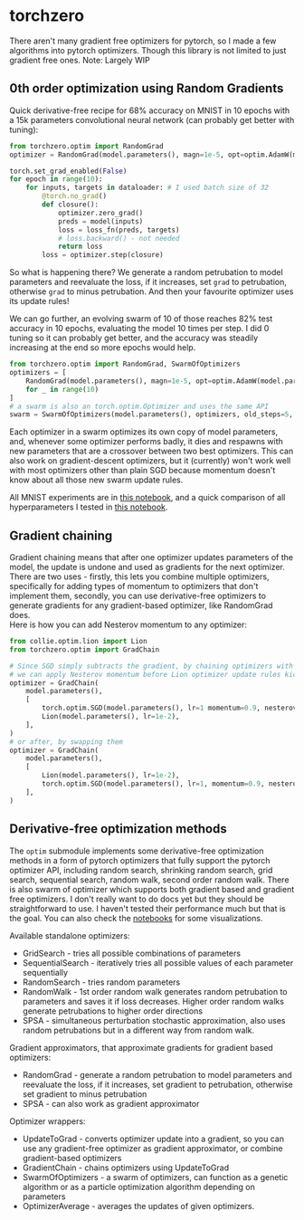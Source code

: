 # torchzero
There aren't many gradient free optimizers for pytorch, so I made a few algorithms into pytorch optimizers. Though this library is not limited to just gradient free ones. Note: Largely WIP

## 0th order optimization using Random Gradients
Quick derivative-free recipe for 68% accuracy on MNIST in 10 epochs with a 15k parameters convolutional neural network (can probably get better with tuning):
```py
from torchzero.optim import RandomGrad
optimizer = RandomGrad(model.parameters(), magn=1e-5, opt=optim.AdamW(model.parameters(), lr=1e-3))

torch.set_grad_enabled(False)
for epoch in range(10):
    for inputs, targets in dataloader: # I used batch size of 32
        @torch.no_grad()
        def closure():
            optimizer.zero_grad()
            preds = model(inputs)
            loss = loss_fn(preds, targets)
            # loss.backward() - not needed
            return loss
        loss = optimizer.step(closure)
```

So what is happening there? We generate a random petrubation to model parameters and reevaluate the loss, if it increases, set `grad` to petrubation, otherwise `grad` to minus petrubation. And then your favourite optimizer uses its update rules!

We can go further, an evolving swarm of 10 of those reaches 82% test accuracy in 10 epochs, evaluating the model 10 times per step. I did 0 tuning so it can probably get better, and the accuracy was steadily increasing at the end so more epochs would help.
```py
from torchzero.optim import RandomGrad, SwarmOfOptimizers
optimizers = [
    RandomGrad(model.parameters(), magn=1e-5, opt=optim.AdamW(model.parameters(), 1e-3))
    for _ in range(10)
]
# a swarm is also an torch.optim.Optimizer and uses the same API
swarm = SwarmOfOptimizers(model.parameters(), optimizers, old_steps=5, die_after=20, crossover_p=0.9) 
```
Each optimizer in a swarm optimizes its own copy of model parameters, and, whenever some optimizer performs badly, it dies and respawns with new parameters that are a crossover between two best optimizers. This can also work on gradient-descent optimizers, but it (currently) won't work well with most optimizers other than plain SGD because momentum doesn't know about all those new swarm update rules.

All MNIST experiments are in [this notebook](https://nbviewer.org/github/qq-me/torchzero/blob/main/notebooks/datasets/mnist%20randomgrad.ipynb), and a quick comparison of all hyperparameters I tested in [this notebook](https://nbviewer.org/github/qq-me/torchzero/blob/main/notebooks/datasets/mnist%20summary.ipynb).

## Gradient chaining
Gradient chaining means that after one optimizer updates parameters of the model, the update is undone and used as gradients for the next optimizer. There are two uses - firstly, this lets you combine multiple optimizers, specifically for adding types of momentum to optimizers that don't implement them, secondly, you can use derivative-free optimizers to generate gradients for any gradient-based optimizer, like RandomGrad does.  
Here is how you can add Nesterov momentum to any optimizer:
```py
from collie.optim.lion import Lion
from torchzero.optim import GradChain

# Since SGD simply subtracts the gradient, by chaining optimizers with SGD, we can essentially add pure Nesterov momentum
# we can apply Nesterov momentum before Lion optimizer update rules kick in:
optimizer = GradChain(
    model.parameters(),
    [
        torch.optim.SGD(model.parameters(), lr=1 momentum=0.9, nesterov=True),
        Lion(model.parameters(), lr=1e-2),
    ],
)
# or after, by swapping them
optimizer = GradChain(
    model.parameters(),
    [
        Lion(model.parameters(), lr=1e-2),
        torch.optim.SGD(model.parameters(), lr=1, momentum=0.9, nesterov=True),
    ],
)
```

## Derivative-free optimization methods
The `optim` submodule implements some derivative-free optimization methods in a form of pytorch optimizers that fully support the pytorch optimizer API, including random search, shrinking random search, grid search, sequential search, random walk, second order random walk. There is also swarm of optimizer which supports both gradient based and gradient free optimizers. I don't really want to do docs yet but they should be straightforward to use. I haven't tested their performance much but that is the goal. You can also check the [notebooks](https://github.com/qq-me/torchzero/tree/main/notebooks/algos) for some visualizations.

Available standalone optimizers:
- GridSearch - tries all possible combinations of parameters
- SequentialSearch - iteratively tries all possible values of each parameter sequentially
- RandomSearch - tries random parameters
- RandomWalk - 1st order random walk generates random petrubation to parameters and saves it if loss decreases. Higher order random walks generate petrubations to higher order directions
- SPSA - simultaneous perturbation stochastic approximation, also uses random petrubations but in a different way from random walk.

Gradient approximators, that approximate gradients for gradient based optimizers:
- RandomGrad - generate a random petrubation to model parameters and reevaluate the loss, if it increases, set gradient to petrubation, otherwise set gradient to minus petrubation
- SPSA - can also work as gradient approximator

Optimizer wrappers:
- UpdateToGrad - converts optimizer update into a gradient, so you can use any gradient-free optimizer as gradient approximator, or combine gradient-based optimizers
- GradientChain - chains optimizers using UpdateToGrad
- SwarmOfOptimizers - a swarm of optimizers, can function as a genetic algorithm or as a particle optimization algorithm depending on parameters
- OptimizerAverage - averages the updates of given optimizers.
